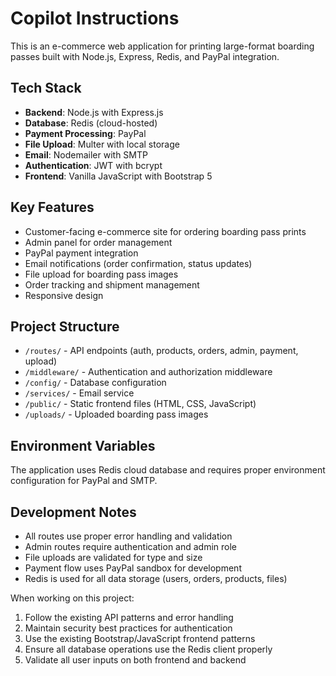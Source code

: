 # Copilot Instructions

<!-- Use this file to provide workspace-specific custom instructions to Copilot. For more details, visit https://code.visualstudio.com/docs/copilot/copilot-customization#_use-a-githubcopilotinstructionsmd-file -->

This is an e-commerce web application for printing large-format boarding passes built with Node.js, Express, Redis, and PayPal integration.

## Tech Stack
- **Backend**: Node.js with Express.js
- **Database**: Redis (cloud-hosted)
- **Payment Processing**: PayPal
- **File Upload**: Multer with local storage
- **Email**: Nodemailer with SMTP
- **Authentication**: JWT with bcrypt
- **Frontend**: Vanilla JavaScript with Bootstrap 5

## Key Features
- Customer-facing e-commerce site for ordering boarding pass prints
- Admin panel for order management
- PayPal payment integration
- Email notifications (order confirmation, status updates)
- File upload for boarding pass images
- Order tracking and shipment management
- Responsive design

## Project Structure
- `/routes/` - API endpoints (auth, products, orders, admin, payment, upload)
- `/middleware/` - Authentication and authorization middleware
- `/config/` - Database configuration
- `/services/` - Email service
- `/public/` - Static frontend files (HTML, CSS, JavaScript)
- `/uploads/` - Uploaded boarding pass images

## Environment Variables
The application uses Redis cloud database and requires proper environment configuration for PayPal and SMTP.

## Development Notes
- All routes use proper error handling and validation
- Admin routes require authentication and admin role
- File uploads are validated for type and size
- Payment flow uses PayPal sandbox for development
- Redis is used for all data storage (users, orders, products, files)

When working on this project:
1. Follow the existing API patterns and error handling
2. Maintain security best practices for authentication
3. Use the existing Bootstrap/JavaScript frontend patterns
4. Ensure all database operations use the Redis client properly
5. Validate all user inputs on both frontend and backend
